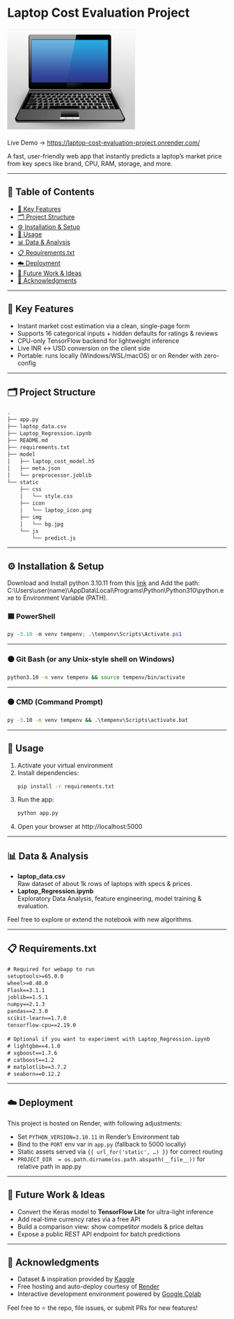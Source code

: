 # Laptop Cost Evaluation Project

[![Laptop Icon](https://raw.githubusercontent.com/Kratugautam99/Laptop-Cost-Evaluation-Project/main/static/icon/laptop-icon.png)](https://github.com/Kratugautam99/Laptop-Cost-Evaluation-Project)

Live Demo → https://laptop-cost-evaluation-project.onrender.com/  

A fast, user-friendly web app that instantly predicts a laptop’s market price from key specs like brand, CPU, RAM, storage, and more.

---
## 📑 Table of Contents

- [🚀 Key Features](#-key-features)  
- [🗂 Project Structure](#-project-structure)  
- [⚙️ Installation & Setup](#installationsetup)  
- [🏃 Usage](#-usage)  
- [📊 Data & Analysis](#-data--analysis)  
- [📋 Requirements.txt](#-requirementstxt)  
- [☁️ Deployment](#deployment)  
- [🔮 Future Work & Ideas](#-future-work--ideas)  
- [🤝 Acknowledgments](#-acknowledgments)  


---
## 🚀 Key Features

- Instant market cost estimation via a clean, single-page form  
- Supports 16 categorical inputs + hidden defaults for ratings & reviews  
- CPU-only TensorFlow backend for lightweight inference  
- Live INR ↔ USD conversion on the client side  
- Portable: runs locally (Windows/WSL/macOS) or on Render with zero-config  

---

## 🗂 Project Structure

```
.
├── app.py
├── laptop_data.csv
├── Laptop_Regression.ipynb
├── README.md
├── requirements.txt
├── model
│   ├── laptop_cost_model.h5
│   ├── meta.json
│   └── preprocessor.joblib
└── static
    ├── css
    │   └── style.css
    ├── icon
    │   └── laptop_icon.png
    ├── img
    │   └── bg.jpg
    └── js
        └── predict.js
```

---
<a id="installationsetup"></a>
## ⚙️ Installation & Setup

Download and Install python 3.10.11 from this [link](https://www.python.org/downloads/release/python-31011/) and Add the path: C:\Users\user(name)\AppData\Local\Programs\Python\Python310\python.exe to Environment Variable (PATH).

### 🟦 PowerShell
```powershell
py -3.10 -m venv tempenv; .\tempenv\Scripts\Activate.ps1
```

---

### 🟠 Git Bash (or any Unix-style shell on Windows)
```bash
python3.10 -m venv tempenv && source tempenv/bin/activate
```

---

### ⚫ CMD (Command Prompt)
```cmd
py -3.10 -m venv tempenv && .\tempenv\Scripts\activate.bat
```

---

## 🏃 Usage

1. Activate your virtual environment  
2. Install dependencies:
   ```bash
   pip install -r requirements.txt
   ```
3. Run the app:
   ```bash
   python app.py
   ```
4. Open your browser at http://localhost:5000

---

## 📊 Data & Analysis

- **laptop_data.csv**  
  Raw dataset of about 1k rows of laptops with specs & prices.  
- **Laptop_Regression.ipynb**  
  Exploratory Data Analysis, feature engineering, model training & evaluation.

Feel free to explore or extend the notebook with new algorithms.

---
## 📋 Requirements.txt

```
# Required for webapp to run
setuptools>=65.0.0
wheel>=0.40.0
Flask==3.1.1
joblib==1.5.1
numpy==2.1.3
pandas==2.3.0
scikit-learn==1.7.0
tensorflow-cpu==2.19.0

# Optional if you want to experiment with Laptop_Regression.ipynb
# lightgbm==4.1.0
# xgboost==1.7.6
# catboost==1.2
# matplotlib==3.7.2
# seaborn==0.12.2
```

---
<a id="deployment"></a>
## ☁️ Deployment

This project is hosted on Render, with following adjustments:

- Set `PYTHON_VERSION=3.10.11` in Render’s Environment tab  
- Bind to the `PORT` env var in `app.py` (fallback to 5000 locally)  
- Static assets served via `{{ url_for('static', …) }}` for correct routing
- ```PROJECT_DIR  = os.path.dirname(os.path.abspath(__file__))``` for relative path in app.py

---

## 🔮 Future Work & Ideas

- Convert the Keras model to **TensorFlow Lite** for ultra-light inference  
- Add real-time currency rates via a free API  
- Build a comparison view: show competitor models & price deltas  
- Expose a public REST API endpoint for batch predictions  

---

## 🤝 Acknowledgments

- Dataset & inspiration provided by [Kaggle](https://www.kaggle.com/datasets/anubhavgoyal10/laptop-prices-dataset)  
- Free hosting and auto-deploy courtesy of [Render](https://render.com/)  
- Interactive development environment powered by [Google Colab](https://colab.research.google.com/) 

Feel free to ⭐ the repo, file issues, or submit PRs for new features!
